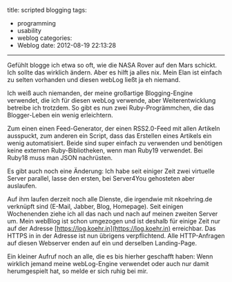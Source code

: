 title: scripted blogging
tags:
  - programming
  - usability
  - weblog
categories:
  - Weblog
date: 2012-08-19 22:13:28
---

Gefühlt blogge ich etwa so oft, wie die <span class="caps">NASA</span> Rover auf den Mars schickt. Ich sollte das wirklich ändern. Aber es hilft ja alles nix. Mein Elan ist einfach zu selten vorhanden und diesen webLog ließt ja eh <span title="&quot;Falls du das hier ließt, freue ich mich über eine Nachricht. Ich benutze keinerlei Webanalyse-Kram a.k.a. Google-Analytics etc.&quot;">niemand</span>.

Ich weiß auch niemanden, der meine <span title="*hust*">großartige</span> Blogging-Engine verwendet, die ich für diesen webLog verwende, aber Weiterentwicklung betreibe ich trotzdem. So gibt es nun zwei Ruby-Progrämmchen, die das Blogger-Leben ein wenig erleichtern.

Zum einen einen Feed-Generator, der einen <span class="caps">RSS2</span>.0-Feed mit allen Artikeln ausspuckt, zum anderen ein Script, dass das Erstellen eines Artikels ein wenig automatisiert. Beide sind super einfach zu verwenden und benötigen keine externen Ruby-Bibliotheken, wenn man Ruby19 verwendet. Bei Ruby18 muss man <span class="caps">JSON</span> nachrüsten.

Es gibt auch noch eine Änderung: Ich habe seit einiger Zeit zwei virtuelle Server parallel, lasse den ersten, bei Server4You gehosteten aber auslaufen.

Auf ihm laufen derzeit noch alle Dienste, die irgendwie mit nkoehring.de verknüpft sind (E-Mail, Jabber, Blog, Homepage). Seit einigen Wochenenden ziehe ich all das nach und nach auf meinen zweiten Server um. Mein webBlog ist schon umgezogen und ist deshalb für einige Zeit nur auf der Adresse [https://log.koehr.in](https://log.koehr.in) erreichbar. Das <span class="caps">HTTPS</span> in in der Adresse ist nun übrigens verpflichtend. Alle <span class="caps">HTTP</span>-Anfragen auf diesen Webserver enden auf ein und derselben Landing-Page.

Ein kleiner Aufruf noch an alle, die es bis hierher geschafft haben: Wenn wirklich jemand meine webLog-Engine verwendet oder auch nur damit herumgespielt hat, so melde er sich ruhig bei mir.
